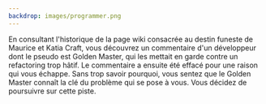 ```yaml
---
backdrop: images/programmer.png
---
```


En consultant l'historique de la page wiki consacrée au destin funeste de Maurice et Katia Craft, vous découvrez un commentaire d'un développeur dont le pseudo est Golden Master, qui les mettait en garde contre un refactoring trop hâtif. Le commentaire a ensuite été effacé pour une raison qui vous échappe.
Sans trop savoir pourquoi, vous sentez que le Golden Master connaît la clé du problème qui se pose à vous. Vous décidez de poursuivre sur cette piste.

<Page url="poursuite-golden-master/108" instructions="" action="Suivre cette piste" condition="none" />

